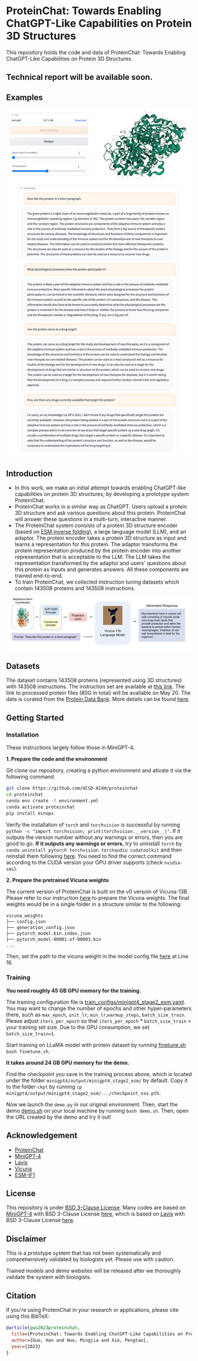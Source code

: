 # ProteinChat: Towards Enabling ChatGPT-Like Capabilities on Protein 3D Structures

This repository holds the code and data of ProteinChat: Towards Enabling ChatGPT-Like Capabilities on Protein 3D Structures.

## Technical report will be available soon.

## Examples

![Eg1](fig/protein-eg.png) 


## Introduction
- In this work, we make an initial attempt towards enabling ChatGPT-like capabilities on protein 3D structures, by developing a prototype system ProteinChat.
- ProteinChat works in a similar way as ChatGPT. Users upload a protein 3D structure and ask various questions about this protein. ProteinChat will answer these questions in a multi-turn, interactive manner. 
- The ProteinChat system consists of a protein 3D structure encoder (based on [ESM inverse folding](https://github.com/facebookresearch/esm/tree/main/examples/inverse_folding)), a large language model (LLM), and an adaptor. The protein encoder  takes a protein 3D structure as input and learns a representation for this protein. The adaptor transforms the protein representation produced by the protein encoder  into another  representation that is acceptable to the  LLM. The LLM takes the representation transformed by the adaptor and users' questions about this protein as inputs and generates answers. All these components are trained end-to-end.
- To train ProteinChat, we collected   instruction tuning datasets which contain 143508 proteins and 143508 instructions.


![overview](fig/proteinchat_overview.png)

## Datasets

The dataset contains 143508 proteins (represented using 3D structures) with 143508 instructions. 
The instruction set are available at [this link](https://drive.google.com/file/d/1iMgPyiIzpvXdKiNsXnRKn2YpmP92Xyub/view?usp=share_link).
The link to processed protein files (80G in total) will be available on May 20. 
The data is curated from the [Protein Data Bank](https://www.rcsb.org/). More details can be found [here](data/README.md).

## Getting Started
### Installation
These instructions largely follow those in MiniGPT-4.

**1. Prepare the code and the environment**

Git clone our repository, creating a python environment and ativate it via the following command

```bash
git clone https://github.com/UCSD-AI4H/proteinchat
cd proteinchat
conda env create -f environment.yml
conda activate proteinchat
pip install einops
```

Verify the installation of `torch` and `torchvision` is successful by running `python -c "import torchvision; print(torchvision.__version__)"`. If it outputs the version number without any warnings or errors, then you are good to go. __If it outputs any warnings or errors__, try to uninstall `torch` by `conda uninstall pytorch torchvision torchaudio cudatoolkit` and then reinstall them following [here](https://pytorch.org/get-started/previous-versions/#v1121). You need to find the correct command according to the CUDA version your GPU driver supports (check `nvidia-smi`). 

**2. Prepare the pretrained Vicuna weights**

The current version of ProteinChat is built on the v0 versoin of Vicuna-13B.
Please refer to our instruction [here](PrepareVicuna.md) 
to prepare the Vicuna weights.
The final weights would be in a single folder in a structure similar to the following:

```
vicuna_weights
├── config.json
├── generation_config.json
├── pytorch_model.bin.index.json
├── pytorch_model-00001-of-00003.bin
...   
```

Then, set the path to the vicuna weight in the model config file 
[here](minigpt4/configs/models/minigpt4.yaml#L16) at Line 16.

### Training
**You need roughly 45 GB GPU memory for the training.** 

The training configuration file is [train_configs/minigpt4_stage2_esm.yaml](train_configs/minigpt4_stage2_esm.yaml). You may want to change the number of epochs and other hyper-parameters there, such as `max_epoch`, `init_lr`, `min_lr`,`warmup_steps`, `batch_size_train`. Please adjust `iters_per_epoch` so that `iters_per_epoch` * `batch_size_train` = your training set size. Due to the GPU consumption, we set `batch_size_train=1`. 

Start training on LLaMA model with protein dataset by running [finetune.sh](finetune.sh) `bash finetune.sh`. 

**It takes around 24 GB GPU memory for the demo.**

Find the checkpoint you save in the training process above, which is located under the folder `minigpt4/output/minigpt4_stage2_esm/` by default. Copy it to the folder `ckpt` by running `cp minigpt4/output/minigpt4_stage2_esm/.../checkpoint_xxx.pth`. 

Now we launch the `demo.py` in our original environment. Then, start the demo [demo.sh](demo.sh) on your local machine by running `bash demo.sh`. Then, open the URL created by the demo and try it out!


## Acknowledgement

+ [ProteinChat](https://github.com/UCSD-AI4H/proteinchat)
+ [MiniGPT-4](https://minigpt-4.github.io/) 
+ [Lavis](https://github.com/salesforce/LAVIS)
+ [Vicuna](https://github.com/lm-sys/FastChat)
+ [ESM-IF1](https://github.com/facebookresearch/esm/tree/main/examples/inverse_folding)



## License
This repository is under [BSD 3-Clause License](LICENSE.md).
Many codes are based on [MiniGPT-4](https://github.com/Vision-CAIR/MiniGPT-4) with BSD 3-Clause License [here](LICENSE_MiniGPT4.md), which is based on [Lavis](https://github.com/salesforce/LAVIS) with 
BSD 3-Clause License [here](LICENSE_Lavis.md).


## Disclaimer

This is a prototype system that has not been systematically and comprehensively validated by biologists yet. Please use with caution. 

Trained models and demo websites will be released after we thoroughly validate the system with biologists.


## Citation

If you're using ProteinChat in your research or applications, please cite using this BibTeX:
```bibtex
@article{guo2023proteinchat,
  title={ProteinChat: Towards Enabling ChatGPT-Like Capabilities on Protein 3D Structures},
  author={Guo, Han and Huo, Mingjia and Xie, Pengtao},
  year={2023}
}
